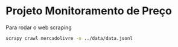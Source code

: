 # Projeto Monitoramento de Preço

Para rodar o web scraping 

```bash
scrapy crawl mercadolivre -o ../data/data.jsonl
```


